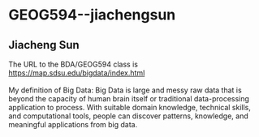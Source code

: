 # GEOG594--jiachengsun
## Jiacheng Sun<br/>
The URL to the BDA/GEOG594 class is https://map.sdsu.edu/bigdata/index.html<br/><br/>
My definition of Big Data: Big Data is large and messy raw data that is beyond the capacity of human brain itself or traditional data-processing application to process. With suitable domain knowledge, technical skills, and computational tools, people can discover patterns, knowledge, and meaningful applications from big data. 
